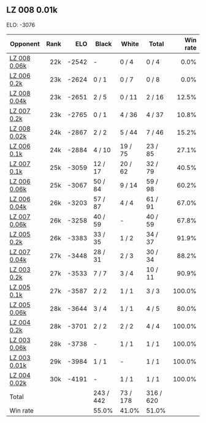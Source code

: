 ## LZ 008 0.01k ##

ELO: -3076

Opponent | Rank | ELO | Black | White | Total | Win rate
---------|-----:|----:|-------|-------|-------|-------:
[LZ 008 0.06k](LZ%20008%200.06k.md) | 22k | -2542 | - | 0 / 4 | 0 / 4 | 0.0%
[LZ 006 0.2k](LZ%20006%200.2k.md) | 23k | -2624 | 0 / 1 | 0 / 7 | 0 / 8 | 0.0%
[LZ 008 0.04k](LZ%20008%200.04k.md) | 23k | -2651 | 2 / 5 | 0 / 11 | 2 / 16 | 12.5%
[LZ 007 0.2k](LZ%20007%200.2k.md) | 23k | -2765 | 0 / 1 | 4 / 36 | 4 / 37 | 10.8%
[LZ 008 0.02k](LZ%20008%200.02k.md) | 24k | -2867 | 2 / 2 | 5 / 44 | 7 / 46 | 15.2%
[LZ 006 0.1k](LZ%20006%200.1k.md) | 24k | -2884 | 4 / 10 | 19 / 75 | 23 / 85 | 27.1%
[LZ 007 0.1k](LZ%20007%200.1k.md) | 25k | -3059 | 12 / 17 | 20 / 62 | 32 / 79 | 40.5%
[LZ 006 0.06k](LZ%20006%200.06k.md) | 25k | -3067 | 50 / 84 | 9 / 14 | 59 / 98 | 60.2%
[LZ 006 0.04k](LZ%20006%200.04k.md) | 26k | -3203 | 57 / 87 | 4 / 4 | 61 / 91 | 67.0%
[LZ 007 0.06k](LZ%20007%200.06k.md) | 26k | -3258 | 40 / 59 | - | 40 / 59 | 67.8%
[LZ 005 0.2k](LZ%20005%200.2k.md) | 26k | -3383 | 33 / 35 | 1 / 2 | 34 / 37 | 91.9%
[LZ 007 0.04k](LZ%20007%200.04k.md) | 27k | -3448 | 28 / 31 | 2 / 3 | 30 / 34 | 88.2%
[LZ 003 0.2k](LZ%20003%200.2k.md) | 27k | -3533 | 7 / 7 | 3 / 4 | 10 / 11 | 90.9%
[LZ 005 0.1k](LZ%20005%200.1k.md) | 27k | -3587 | 2 / 2 | 1 / 1 | 3 / 3 | 100.0%
[LZ 005 0.06k](LZ%20005%200.06k.md) | 28k | -3644 | 3 / 4 | 1 / 1 | 4 / 5 | 80.0%
[LZ 004 0.2k](LZ%20004%200.2k.md) | 28k | -3701 | 2 / 2 | 2 / 2 | 4 / 4 | 100.0%
[LZ 003 0.06k](LZ%20003%200.06k.md) | 28k | -3738 | - | 1 / 1 | 1 / 1 | 100.0%
[LZ 003 0.01k](LZ%20003%200.01k.md) | 29k | -3984 | 1 / 1 | - | 1 / 1 | 100.0%
[LZ 004 0.02k](LZ%20004%200.02k.md) | 30k | -4191 | - | 1 / 1 | 1 / 1 | 100.0%
Total | | | 243 / 442 | 73 / 178 | 316 / 620 | 
Win rate| | | 55.0% | 41.0% | 51.0% | 
